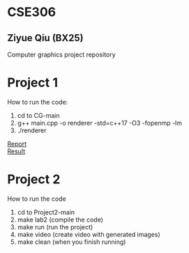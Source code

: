 # CSE306
## Ziyue Qiu (BX25)
Computer graphics project repository

# Project 1
How to run the code:
1. cd to CG-main
2. g++ main.cpp -o renderer -std=c++17 -O3 -fopenmp -lm
3. ./renderer

[Report](./CG-main/cg1_report.pdf) <br>
[Result](./CG-main/image.png)

# Project 2
How to run the code
1. cd to Project2-main
2. make lab2 (compile the code)
3. make run (run the project)
4. make video (create video with generated images)
5. make clean (when you finish running)

